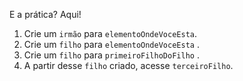 E a prática? Aqui!
1. Crie um `irmão` para `elementoOndeVoceEsta`.
2. Crie um `filho` para `elementoOndeVoceEsta` .
3. Crie um `filho` para `primeiroFilhoDoFilho` .
4. A partir desse `filho` criado, acesse `terceiroFilho`.
